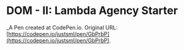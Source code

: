 # DOM - II: Lambda Agency Starter
 _A Pen created at CodePen.io. Original URL: [https://codepen.io/justsml/pen/GbPrbP](https://codepen.io/justsml/pen/GbPrbP).

 